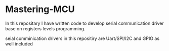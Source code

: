 # Mastering-MCU
In this repositary I have written code to develop serial communication driver base on registers levels programming.

seial comminication drivers in this repositiry are Uart/SPI/I2C and GPIO as well included
